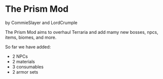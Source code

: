 <h1> The Prism Mod</h1>
<p>by CommieSlayer and LordCrumple</p>


<p>The Prism Mod aims to overhaul Terraria and add mamy new bosses, npcs, items, biomes, and more.</p>
<p>So far we have added:</p>
<ul>
<li>2 NPCs</li>
<li>2 materials</li>
<li>3 consumables</li>
<li>2 armor sets</li>
</ul>


